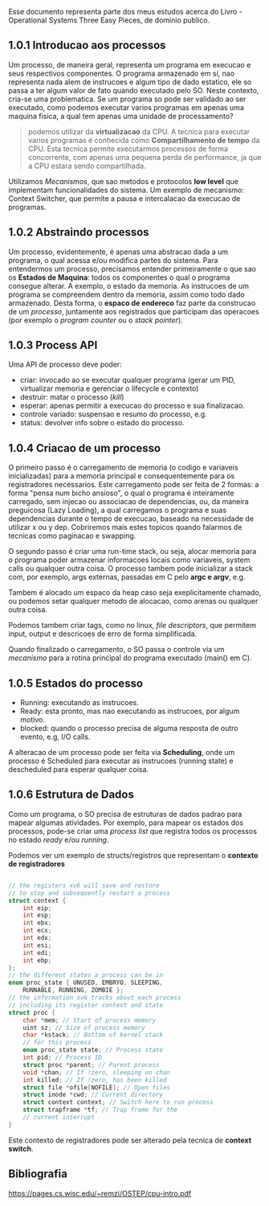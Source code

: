 Esse documento representa parte dos meus estudos acerca do Livro - Operational Systems  Three Easy Pieces, de dominio publico.

## 1.0.1 Introducao aos processos
Um processo, de maneira geral, representa um programa em execucao e seus respectivos componentes. O programa armazenado em si, nao representa nada alem de instrucoes e algum tipo de dado estatico, ele so passa a ter algum valor de fato quando executado pelo SO.
Neste contexto, cria-se uma problematica. Se um programa so pode ser validado ao ser executado, como podemos executar varios programas em apenas uma maquina fisica, a qual tem apenas uma unidade de processamento?

> podemos utilizar da __virtualizacao__ da CPU. A tecnica para executar varios programas é conhecida como __Compartilhamento de tempo__ da CPU. Esta tecnica permite executarmos processos de forma concorrente, com apenas uma pequena perda de performance, ja que a CPU estara sendo compartilhada.

Utilizamos _Mecanismos_, que sao metodos e protocolos __low level__ que implementam funcionalidades do sistema. Um exemplo de mecanismo: Context Switcher, que permite a pausa e intercalacao da execucao de programas.

## 1.0.2 Abstraindo processos

Um processo, evidentemente, é apenas uma abstracao dada a um programa, o qual acessa e/ou modifica partes do sistema. Para entendermos um processo, precisamos entender primeiramente o que sao os  __Estados de Maquina__: todos os componentes o qual o programa consegue alterar. A exemplo, o estado da memoria. As instrucoes de um programa se compreendem dentro da memoria, assim como todo dado armazenado. Desta forma, o __espaco de endereco__ faz parte da construcao de um _processo_, juntamente aos registrados que participam das operacoes (por exemplo o *program counter* ou o *stack pointer*).

## 1.0.3 Process API

Uma API de processo deve poder:
- criar: invocado ao se executar qualquer programa (gerar um PID, virtualizar memoria e gerenciar o lifecycle e contexto)
- destruir: matar o processo (_kill_)
- esperar: apenas permitir a execucao do processo e sua finalizacao.
- controle variado: suspensao e resumo do processo, e.g.
- status: devolver info sobre o estado do processo.

## 1.0.4 Criacao de um processo
O primeiro passo é o carregamento de memoria (o codigo e variaveis inicializadas) para a memoria principal e consequentemente para os registradores necessarios. Este carregamento pode ser feita de 2 formas: a forma "pensa num bicho ansioso", o qual o programa é inteiramente carregado, sem injecao ou associacao de dependencias, ou, da maneira preguicosa (Lazy Loading), a qual carregamos o programa e suas dependencias durante o tempo de execucao, baseado na necessidade de utilizar x ou y dep. Cobriremos mais estes topicos quando falarmos de tecnicas como paginacao e swapping.

O segundo passo é criar uma  run-time stack, ou seja, alocar memoria para o programa poder armazenar informacoes locais como variaveis, system calls ou qualquer outra coisa. O processo tambem pode inicializar a stack com, por exemplo, args externas, passadas em C pelo __argc e argv__, e.g.

Tambem é alocado um espaco da heap caso seja exeplicitamente chamado, ou podemos setar qualquer metodo de alocacao, como arenas ou qualquer outra coisa.

Podemos tambem criar tags, como no linux, _file descriptors_, que permitem input, output e descricoes de erro de forma simplificada.

Quando finalizado o carregamento, o SO passa o controle via um _mecanismo_ para a rotina principal do programa executado (main() em C).

## 1.0.5 Estados do processo

- Running: executando as instrucoes.
- Ready: esta pronto, mas nao executando as instrucoes, por algum motivo.
- blocked: quando o processo precisa de alguma resposta de outro evento, e.g, I/O calls.

A alteracao de um processo pode ser feita via __Scheduling__, onde um processo é Scheduled para executar as instrucoes (running state) e descheduled para esperar qualquer coisa. 

## 1.0.6 Estrutura de Dados

Como um programa, o SO precisa de estruturas de dados padrao para mapear algumas atividades. Por exemplo, para mapear os estados dos processos, pode-se criar uma *process list* que registra todos os processos no estado _ready_ e/ou _running_. 

Podemos ver um exemplo de structs/registros que representam o __contexto de registradores__
```c

// the registers xv6 will save and restore
// to stop and subsequently restart a process
struct context {
    int eip;
    int esp;
    int ebx;
    int ecx;
    int edx;
    int esi;
    int edi;
    int ebp;
};
// the different states a process can be in
enum proc_state { UNUSED, EMBRYO, SLEEPING,
    RUNNABLE, RUNNING, ZOMBIE };
// the information xv6 tracks about each process
// including its register context and state
struct proc {
    char *mem; // Start of process memory
    uint sz; // Size of process memory
    char *kstack; // Bottom of kernel stack
    // for this process
    enum proc_state state; // Process state
    int pid; // Process ID
    struct proc *parent; // Parent process
    void *chan; // If !zero, sleeping on chan
    int killed; // If !zero, has been killed
    struct file *ofile[NOFILE]; // Open files
    struct inode *cwd; // Current directory
    struct context context; // Switch here to run process
    struct trapframe *tf; // Trap frame for the
    // current interrupt
}

```

Este contexto de registradores pode ser alterado pela tecnica de __context switch__.

## Bibliografia 

https://pages.cs.wisc.edu/~remzi/OSTEP/cpu-intro.pdf 
